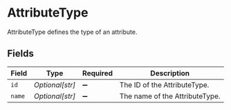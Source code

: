 # AttributeType

AttributeType defines the type of an attribute.


## Fields

| Field                          | Type                           | Required                       | Description                    |
| ------------------------------ | ------------------------------ | ------------------------------ | ------------------------------ |
| `id`                           | *Optional[str]*                | :heavy_minus_sign:             | The ID of the AttributeType.   |
| `name`                         | *Optional[str]*                | :heavy_minus_sign:             | The name of the AttributeType. |